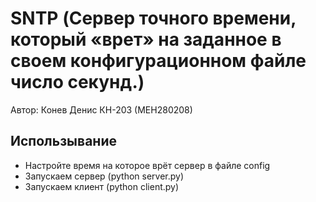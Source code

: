 # SNTP (Сервер точного времени, который «врет» на заданное в своем конфигурационном файле число секунд.)
Автор: Конев Денис КН-203 (МЕН280208)

## Использывание
- Настройте время на которое врёт сервер в файле config
- Запускаем сервер (python server.py)
- Запускаем клиент (python client.py)
